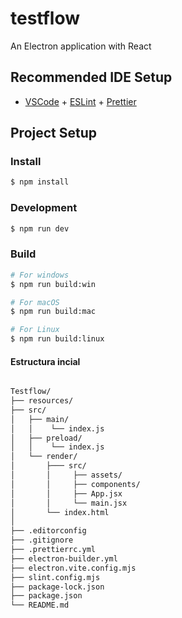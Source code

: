 # testflow

An Electron application with React

## Recommended IDE Setup

- [VSCode](https://code.visualstudio.com/) + [ESLint](https://marketplace.visualstudio.com/items?itemName=dbaeumer.vscode-eslint) + [Prettier](https://marketplace.visualstudio.com/items?itemName=esbenp.prettier-vscode)

## Project Setup

### Install

```bash
$ npm install
```

### Development

```bash
$ npm run dev
```

### Build

```bash
# For windows
$ npm run build:win

# For macOS
$ npm run build:mac

# For Linux
$ npm run build:linux
```

#### Estructura incial

```bash

Testflow/
├── resources/
├── src/
│   ├── main/
│   │    └── index.js
│   ├── preload/
│   │    └── index.js
│   └── render/
│       ├─── src/
│       │     ├── assets/
│       │     ├── components/
│       │     ├── App.jsx
│       │     └── main.jsx
│       └── index.html
│
├── .editorconfig
├── .gitignore
├── .prettierrc.yml
├── electron-builder.yml
├── electron.vite.config.mjs
├── slint.config.mjs
├── package-lock.json
├── package.json
└── README.md

```
